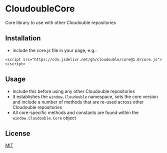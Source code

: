 # CloudoubleCore
Core library to use with other Cloudouble repositories

## Installation
* include the core.js file in your page, e.g.: 

```
<script src="https://cdn.jsdelivr.net/gh/cloudouble/core@1.0/core.js"></script>
```

## Usage
* Include this before using any other Cloudouble repositories
* It establishes the ```window.Cloudouble``` namespace, sets the core version and include a number of methods that are re-used across other Cloudouble repositories
* All core-specific methods and constants are found within the ```window.Cloudouble.Core``` object

## License
[MIT](https://choosealicense.com/licenses/mit/)

